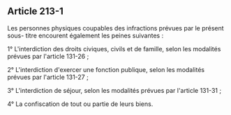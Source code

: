 Article 213-1
----
Les personnes physiques coupables des infractions prévues par le présent sous-
titre encourent également les peines suivantes :

1° L'interdiction des droits civiques, civils et de famille, selon les modalités
prévues par l'article 131-26 ;

2° L'interdiction d'exercer une fonction publique, selon les modalités prévues
par l'article 131-27 ;

3° L'interdiction de séjour, selon les modalités prévues par l'article 131-31 ;

4° La confiscation de tout ou partie de leurs biens.
